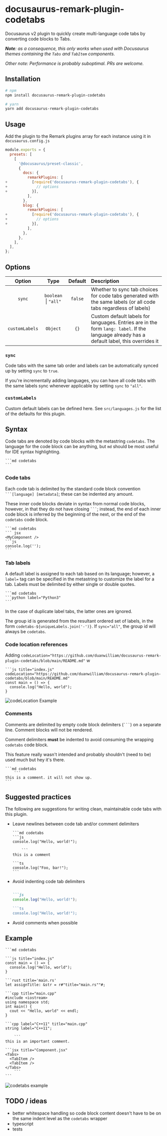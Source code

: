 # docusaurus-remark-plugin-codetabs

Docusaurus v2 plugin to quickly create multi-language code tabs by converting code blocks to Tabs.

_**Note**: as a consequence, this only works when used with Docusaurus themes containing the `Tabs` and `TabItem` components._

_Other note: Performance is probably suboptimal. PRs are welcome._

## Installation

```bash
# npm
npm install docusaurus-remark-plugin-codetabs

# yarn
yarn add docusaurus-remark-plugin-codetabs
```

## Usage

Add the plugin to the Remark plugins array for each instance using it in `docusaurus.config.js`

```js
module.exports = {
  presets: [
    [
      '@docusaurus/preset-classic',
      {
        docs: {
          remarkPlugins: [
+           [require('docusaurus-remark-plugin-codetabs'), {
+             // options             
+           }],
          ],
        },
        blog: {
          remarkPlugins: [
+           [require('docusaurus-remark-plugin-codetabs'), {
+             // options             
+           }],
          ],
        },
      },
    ],
  ],
};
```

## Options

| Option | Type | Default | Description |
| :-: | :-: | :-: | :-- |
| `sync` | `boolean` \| `"all"` | `false` | Whether to sync tab choices for code tabs generated with the same labels (or all code tabs regardless of labels) |
| `customLabels` | `Object` | `{}` | Custom default labels for languages. Entries are in the form `lang: label`. If the language already has a default label, this overrides it

### `sync`

Code tabs with the same tab order and labels can be automatically synced up by setting `sync` to `true`.

If you're incrementally adding languages, you can have all code tabs with the same labels sync whenever applicable by setting `sync` to `"all"`.

### `customLabels`

Custom default labels can be defined here. See `src/languages.js` for the list of the defaults for this plugin.

## Syntax

Code tabs are denoted by code blocks with the metastring `codetabs`. The language for the code block can be anything, but `md` should be most useful for IDE syntax highlighting.

    ```md codetabs
    ```

### Code tabs
Each code tab is delimited by the standard code block convention `````` ```[language] [metadata]``````; these can be indented any amount. 

These inner code blocks deviate in syntax from normal code blocks, however, in that they do not have closing ` ``` `; instead, the end of each inner code block is inferred by the beginning of the next, or the end of the `codetabs` code block.

    ```md codetabs
    ``` jsx
    <MyComponent />
    ```js
    console.log('');
    ```

### Tab labels

A default label is assigned to each tab based on its language; however, a `label=` tag can be specified in the metastring to customize the label for a tab. Labels must be delimited by either single or double quotes.

    ```md codetabs
    ```python label="Python3"
    ```

In the case of duplicate label tabs, the latter ones are ignored.

The group id is generated from the resultant ordered set of labels, in the form ``codetabs-${uniqueLabels.join('-')}``. If `sync="all"`, the group id will always be `codetabs`.

### Code location references

Adding `codeLocation="https://github.com/duanwilliam/docusaurus-remark-plugin-codetabs/blob/main/README.md"` w

    ```js title="index.js" codeLocation="https://github.com/duanwilliam/docusaurus-remark-plugin-codetabs/blob/main/README.md"
    const main = () => {
      console.log("Hello, world");
    }

![codeLocation Example](https://user-images.githubusercontent.com/19932401/162643898-e701eddd-f9e8-40da-b84c-a7682ebf05f9.png)

### Comments

Comments are delimited by empty code block delimiters (` ``` `) on a separate line. Comment blocks will not be rendered.

Comment delimiters **must** be indented to avoid consuming the wrapping `codetabs` code block.

This feature really wasn't intended and probably shouldn't (need to be) used much but hey it's there.

    ```md codetabs
        ```
    this is a comment. it will not show up.
    ```

## Suggested practices

The following are suggestions for writing clean, maintainable code tabs with this plugin.

- Leave newlines between code tab and/or comment delimiters

      ```md codetabs
      ```js
      console.log("Hello, world!");

          ```
      this is a comment

      ```ts
      console.log("Foo, bar!");
      ```

- Avoid indenting code tab delimiters
      
    ```md codetabs
    
    ```js
    console.log("Hello, world!");

    ```ts
    console.log("Hello, world!");

    ```

- Avoid comments when possible

## Example

    ```md codetabs

    ```js title="index.js"
    const main = () => {
      console.log("Hello, world");
    }

    ```rust title='main.rs'
    let assignTitle: &str = r#"title="main.rs""#;

    ```cpp title="main.cpp"
    #include <iostream>
    using namespace std;
    int main() {
      cout << "Hello, world" << endl;
    }

    ```cpp label="C++11" title="main.cpp"
    string label="C++11";

        ```
    this is an important comment.

    ```jsx title="Component.jsx"
    <Tabs>
      <TabItem />
      <TabItem />
    </Tabs>
        ```
    ```

![codetabs example](./assets/example.gif)

## TODO / ideas

- better whitespace handling so code block content doesn't have to be on the same indent level as the `codetabs` wrapper
- typescript
- tests